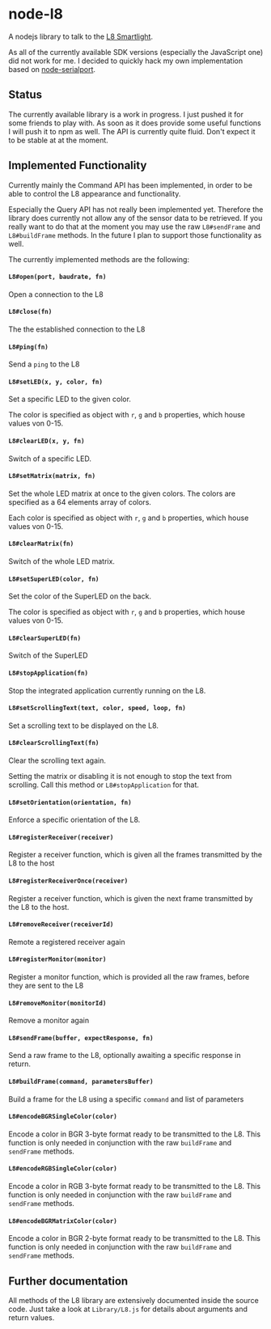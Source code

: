 # node-l8

A nodejs library to talk to the [L8 Smartlight](http://www.l8smartlight.com/).

As all of the currently available SDK versions (especially the JavaScript one) did not work for me. I decided to quickly hack my own implementation based on [node-serialport](https://github.com/voodootikigod/node-serialport).


## Status

The currently available library is a work in progress. I just pushed it for
some friends to play with. As soon as it does provide some useful functions
I will push it to npm as well.  The API is currently quite fluid. Don't expect
it to be stable at at the moment.

## Implemented Functionality

Currently mainly the Command API has been implemented, in order to be able to
control the L8 appearance and functionality.

Especially the Query API has not really been implemented yet. Therefore the
library does currently not allow any of the sensor data to be retrieved. If you
really want to do that at the moment you may use the raw `L8#sendFrame` and
`L8#buildFrame` methods. In the future I plan to support those functionality as
well.

The currently implemented methods are the following:

#### `L8#open(port, baudrate, fn)`
Open a connection to the L8

#### `L8#close(fn)`
The the established connection to the L8

#### `L8#ping(fn)`
Send a `ping` to the L8

#### `L8#setLED(x, y, color, fn)`
Set a specific LED to the given color.

The color is specified as object with `r`, `g` and `b` properties, which house
values von 0-15.

#### `L8#clearLED(x, y, fn)`
Switch of a specific LED.

#### `L8#setMatrix(matrix, fn)`
Set the whole LED matrix at once to the given colors.
The colors are specified as a 64 elements array of colors.

Each color is specified as object with `r`, `g` and `b` properties, which house
values von 0-15.

#### `L8#clearMatrix(fn)`
Switch of the whole LED matrix.

#### `L8#setSuperLED(color, fn)`
Set the color of the SuperLED on the back.

The color is specified as object with `r`, `g` and `b` properties, which house
values von 0-15.

#### `L8#clearSuperLED(fn)`
Switch of the SuperLED

#### `L8#stopApplication(fn)`
Stop the integrated application currently running on the L8.

#### `L8#setScrollingText(text, color, speed, loop, fn)`
Set a scrolling text to be displayed on the L8.

#### `L8#clearScrollingText(fn)`
Clear the scrolling text again.

Setting the matrix or disabling it is not enough to stop the text from
scrolling. Call this method or `L8#stopApplication` for that.

#### `L8#setOrientation(orientation, fn)`
Enforce a specific orientation of the L8.

#### `L8#registerReceiver(receiver)`
Register a receiver function, which is given all the frames transmitted by the
L8 to the host

#### `L8#registerReceiverOnce(receiver)`
Register a receiver function, which is given the next frame transmitted by the
L8 to the host.

#### `L8#removeReceiver(receiverId)`
Remote a registered receiver again

#### `L8#registerMonitor(monitor)`
Register a monitor function, which is provided all the raw frames, before they
are sent to the L8

#### `L8#removeMonitor(monitorId)`
Remove a monitor again

#### `L8#sendFrame(buffer, expectResponse, fn)`
Send a raw frame to the L8, optionally awaiting a specific response in return.

#### `L8#buildFrame(command, parametersBuffer)`
Build a frame for the L8 using a specific `command` and list of parameters

#### `L8#encodeBGRSingleColor(color)`
Encode a color in BGR 3-byte format ready to be transmitted to the L8.
This function is only needed in conjunction with the raw `buildFrame` and
`sendFrame` methods.

#### `L8#encodeRGBSingleColor(color)`
Encode a color in RGB 3-byte format ready to be transmitted to the L8.
This function is only needed in conjunction with the raw `buildFrame` and
`sendFrame` methods.

#### `L8#encodeBGRMatrixColor(color)`
Encode a color in BGR 2-byte format ready to be transmitted to the L8.
This function is only needed in conjunction with the raw `buildFrame` and
`sendFrame` methods.

## Further documentation

All methods of the L8 library are extensively documented inside the source
code. Just take a look at `Library/L8.js` for details about arguments and
return values.
